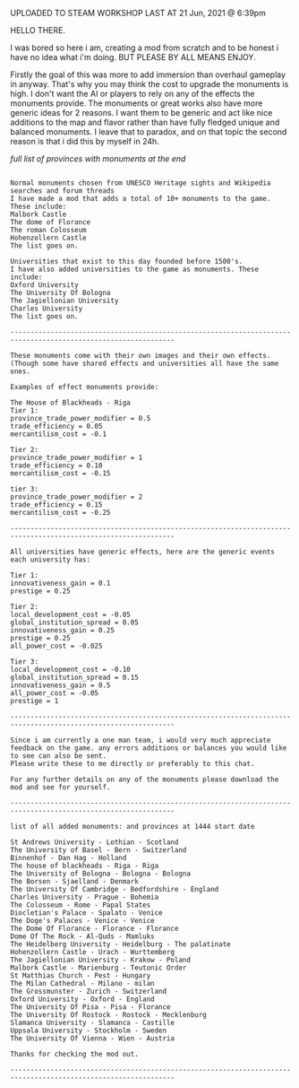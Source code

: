 UPLOADED TO STEAM WORKSHOP LAST AT 21 Jun, 2021 @ 6:39pm

HELLO THERE.

I was bored so here i am, creating a mod from scratch and to be honest i have no idea what i'm doing. BUT PLEASE BY ALL MEANS ENJOY.

Firstly the goal of this was more to add immersion than overhaul gameplay in anyway. That's why you may think the cost to upgrade the monuments is high. I don't want the AI or players to rely on any of the effects the monuments provide. The monuments or great works also have more generic ideas for 2 reasons. I want them to be generic and act like nice additions to the map and flavor rather than have fully fledged unique and balanced monuments. I leave that to paradox, and on that topic the second reason is that i did this by myself in 24h.

*full list of provinces with monuments at the end*

~~~~~This mod is eurocentric~~~~~

Normal monuments chosen from UNESCO Heritage sights and Wikipedia searches and forum threads
I have made a mod that adds a total of 10+ monuments to the game. These include:
Malbork Castle
The dome of Florance
The roman Colosseum
Hohenzollern Castle
The list goes on.

Universities that exist to this day founded before 1500's.
I have also added universities to the game as monuments. These include:
Oxford University
The University Of Bologna
The Jagiellonian University
Charles University
The list goes on.

---------------------------------------------------------------------------------------------------------------

These monuments come with their own images and their own effects. (Though some have shared effects and universities all have the same ones.

Examples of effect monuments provide:

The House of Blackheads - Riga
Tier 1:
province_trade_power_modifier = 0.5
trade_efficiency = 0.05
mercantilism_cost = -0.1

Tier 2:
province_trade_power_modifier = 1
trade_efficiency = 0.10
mercantilism_cost = -0.15

tier 3:
province_trade_power_modifier = 2
trade_efficiency = 0.15
mercantilism_cost = -0.25

---------------------------------------------------------------------------------------------------------------

All universities have generic effects, here are the generic events each university has:

Tier 1:
innovativeness_gain = 0.1
prestige = 0.25

Tier 2:
local_development_cost = -0.05
global_institution_spread = 0.05
innovativeness_gain = 0.25
prestige = 0.25
all_power_cost = -0.025

Tier 3:
local_development_cost = -0.10
global_institution_spread = 0.15
innovativeness_gain = 0.5
all_power_cost = -0.05
prestige = 1

---------------------------------------------------------------------------------------------------------------

Since i am currently a one man team, i would very much appreciate feedback on the game. any errors additions or balances you would like to see can also be sent.
Please write these to me directly or preferably to this chat.

For any further details on any of the monuments please download the mod and see for yourself.

---------------------------------------------------------------------------------------------------------------

list of all added monuments: and provinces at 1444 start date

St Andrews University - Lothian - Scotland
The University of Basel - Bern - Switzerland
Binnenhof - Dan Hag - Holland
The house of blackheads - Riga - Riga
The University of Bologna - Bologna - Bologna
The Borsen - Sjaelland - Denmark
The University Of Cambridge - Bedfordshire - England
Charles University - Prague - Bohemia
The Colosseum - Rome - Papal States
Diocletian's Palace - Spalato - Venice
The Doge's Palaces - Venice - Venice
The Dome Of Florance - Florance - Florance
Dome Of The Rock - Al-Quds - Mamluks
The Heidelberg University - Heidelburg - The palatinate
Hohenzollern Castle - Urach - Wurttemberg
The Jagiellonian University - Krakow - Poland
Malbork Castle - Marienburg - Teutonic Order
St Matthias Church - Pest - Hungary
The Milan Cathedral - Milano - milan
The Grossmunster - Zurich - Switzerland
Oxford University - Oxford - England
The University Of Pisa - Pisa - Florance
The University Of Rostock - Rostock - Mecklenburg
Slamanca University - Slamanca - Castille
Uppsala University - Stockholm - Sweden
The University Of Vienna - Wien - Austria

Thanks for checking the mod out.

---------------------------------------------------------------------------------------------------------------
